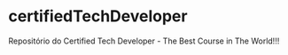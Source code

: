 # certifiedTechDeveloper
 Repositório do Certified Tech Developer - The Best Course in The World!!!
